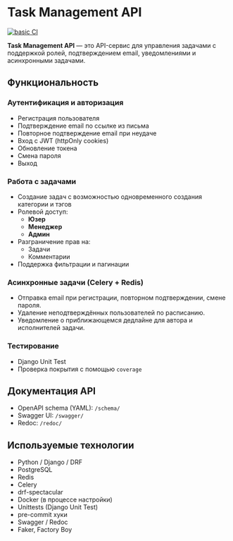 # Task Management API

[![basic CI](https://github.com/karpust/tasks_project/actions/workflows/ci.yml/badge.svg)](https://github.com/karpust/tasks_project/actions/workflows/ci.yml)


**Task Management API** — это API-сервис для управления задачами с поддержкой ролей, подтверждением email, уведомлениями и асинхронными задачами.

## Функциональность

### Аутентификация и авторизация

- Регистрация пользователя
- Подтверждение email по ссылке из письма
- Повторное подтверждение email при неудаче
- Вход с JWT (httpOnly cookies)
- Обновление токена
- Смена пароля
- Выход

### Работа с задачами

- Создание задач с возможностью одновременного создания категории и тэгов
- Ролевой доступ:
  - **Юзер**
  - **Менеджер**
  - **Админ**
- Разграничение прав на:
  - Задачи
  - Комментарии
- Поддержка фильтрации и пагинации

### Асинхронные задачи (Celery + Redis)

- Отправка email при регистрации, повторном подтверждении, смене пароля.
- Удаление неподтверждённых пользователей по расписанию.
- Уведомление о приближающемся дедлайне для автора и исполнителей задачи.

### Тестирование

- Django Unit Test
- Проверка покрытия с помощью `coverage`


## Документация API

- OpenAPI schema (YAML): `/schema/`
- Swagger UI: `/swagger/`
- Redoc: `/redoc/`

##  Используемые технологии

- Python / Django / DRF
- PostgreSQL
- Redis
- Celery
- drf-spectacular
- Docker (в процессе настройки)
- Unittests (Django Unit Test)
- pre-commit хуки
- Swagger / Redoc
- Faker, Factory Boy
